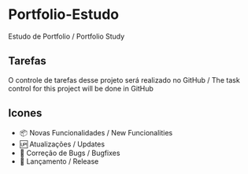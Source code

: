 # Portfolio-Estudo

Estudo de Portfolio / Portfolio Study

## Tarefas

O controle de tarefas desse projeto será realizado no GitHub / The task control for this project will be done in GitHub

## Icones 

- :package: Novas Funcionalidades / New Funcionalities
- :up: Atualizações / Updates
- :bug: Correção de Bugs / Bugfixes
- :checkered_flag: Lançamento / Release